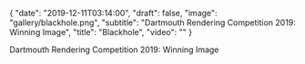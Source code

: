 {
  "date": "2019-12-11T03:14:00",
  "draft": false,
  "image": "gallery/blackhole.png",
  "subtitle": "Dartmouth Rendering Competition 2019: Winning Image",
  "title": "Blackhole",
  "video": ""
}

Dartmouth Rendering Competition 2019: Winning Image
